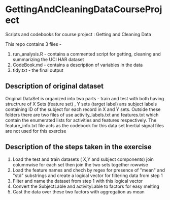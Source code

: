 # GettingAndCleaningDataCourseProject
Scripts and codebooks for course project : Getting and Cleaning Data

This repo contains 3 files - 

1. run_analysis.R - contains a commented script for getting, cleaning and summarizing the UCI HAR dataset
2. CodeBook.md - contains a description of variables in the data
3. tidy.txt - the final output 

## Description of original dataset 
Original DataSet is organized into two parts - train and test with both having structrure of X Sets (feature set) , Y sets (target label) ans subject labels containing ID of the subject for each record in X and Y sets. 
Outside these folders there are two files of use activity_labels.txt and features.txt which contain the enumerated lists for activities and features respectively.
The feature_info.txt file acts as the codebook for this data set 
Inertial signal files are not used for this exercise

## Description of the steps taken in the exercise
1. Load the test and train datasets ( X,Y and subject components) join columnwise for each set then join the two sets together rowwise
2. Load the feature names and chech by regex for presence of "mean" and "std" substrings and create a logical vector for filtering data from step 1
3. Filter and name the dataset from step 1 with this logical vector
4. Convert the SubjectLable and activityLable to factors for easy melting
5. Cast the data over these two factors with aggregation as mean 
